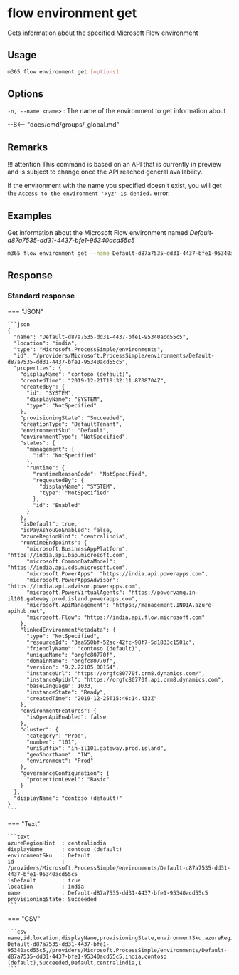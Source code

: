 # flow environment get

Gets information about the specified Microsoft Flow environment

## Usage

```sh
m365 flow environment get [options]
```

## Options

`-n, --name <name>`
: The name of the environment to get information about

--8<-- "docs/cmd/groups/_global.md"

## Remarks

!!! attention
    This command is based on an API that is currently in preview and is subject to change once the API reached general availability.

If the environment with the name you specified doesn't exist, you will get the `Access to the environment 'xyz' is denied.` error.

## Examples

Get information about the Microsoft Flow environment named _Default-d87a7535-dd31-4437-bfe1-95340acd55c5_

```sh
m365 flow environment get --name Default-d87a7535-dd31-4437-bfe1-95340acd55c5
```

## Response

### Standard response

=== "JSON"

    ```json
    {
      "name": "Default-d87a7535-dd31-4437-bfe1-95340acd55c5",
      "location": "india",
      "type": "Microsoft.ProcessSimple/environments",
      "id": "/providers/Microsoft.ProcessSimple/environments/Default-d87a7535-dd31-4437-bfe1-95340acd55c5",
      "properties": {
        "displayName": "contoso (default)",
        "createdTime": "2019-12-21T18:32:11.8708704Z",
        "createdBy": {
          "id": "SYSTEM",
          "displayName": "SYSTEM",
          "type": "NotSpecified"
        },
        "provisioningState": "Succeeded",
        "creationType": "DefaultTenant",
        "environmentSku": "Default",
        "environmentType": "NotSpecified",
        "states": {
          "management": {
            "id": "NotSpecified"
          },
          "runtime": {
            "runtimeReasonCode": "NotSpecified",
            "requestedBy": {
              "displayName": "SYSTEM",
              "type": "NotSpecified"
            },
            "id": "Enabled"
          }
        },
        "isDefault": true,
        "isPayAsYouGoEnabled": false,
        "azureRegionHint": "centralindia",
        "runtimeEndpoints": {
          "microsoft.BusinessAppPlatform": "https://india.api.bap.microsoft.com",
          "microsoft.CommonDataModel": "https://india.api.cds.microsoft.com",
          "microsoft.PowerApps": "https://india.api.powerapps.com",
          "microsoft.PowerAppsAdvisor": "https://india.api.advisor.powerapps.com",
          "microsoft.PowerVirtualAgents": "https://powervamg.in-il101.gateway.prod.island.powerapps.com",
          "microsoft.ApiManagement": "https://management.INDIA.azure-apihub.net",
          "microsoft.Flow": "https://india.api.flow.microsoft.com"
        },
        "linkedEnvironmentMetadata": {
          "type": "NotSpecified",
          "resourceId": "3aa550bf-52ac-42fc-98f7-5d1833c1501c",
          "friendlyName": "contoso (default)",
          "uniqueName": "orgfc80770f",
          "domainName": "orgfc80770f",
          "version": "9.2.22105.00154",
          "instanceUrl": "https://orgfc80770f.crm8.dynamics.com/",
          "instanceApiUrl": "https://orgfc80770f.api.crm8.dynamics.com",
          "baseLanguage": 1033,
          "instanceState": "Ready",
          "createdTime": "2019-12-25T15:46:14.433Z"
        },
        "environmentFeatures": {
          "isOpenApiEnabled": false
        },
        "cluster": {
          "category": "Prod",
          "number": "101",
          "uriSuffix": "in-il101.gateway.prod.island",
          "geoShortName": "IN",
          "environment": "Prod"
        },
        "governanceConfiguration": {
          "protectionLevel": "Basic"
        }
      },
      "displayName": "contoso (default)"
    }
    ```

=== "Text"

    ```text
    azureRegionHint  : centralindia
    displayName      : contoso (default)
    environmentSku   : Default
    id               : /providers/Microsoft.ProcessSimple/environments/Default-d87a7535-dd31-4437-bfe1-95340acd55c5
    isDefault        : true
    location         : india
    name             : Default-d87a7535-dd31-4437-bfe1-95340acd55c5
    provisioningState: Succeeded
    ```

=== "CSV"

    ```csv
    name,id,location,displayName,provisioningState,environmentSku,azureRegionHint,isDefault
    Default-d87a7535-dd31-4437-bfe1-95340acd55c5,/providers/Microsoft.ProcessSimple/environments/Default-d87a7535-dd31-4437-bfe1-95340acd55c5,india,contoso (default),Succeeded,Default,centralindia,1  
    ```
